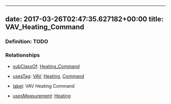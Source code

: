 
---
date: 2017-03-26T02:47:35.627182+00:00
title: VAV_Heating_Command
---
### Definition: TODO

### Relationships

* [subClassOf](http://www.w3.org/2000/01/rdf-schema#subClassOf): [Heating_Command](https://brickschema.org/schema/1.0/Brick#Heating_Command)

* [usesTag](https://brickschema.org/schema/1.0/BrickFrame#usesTag): [VAV](https://brickschema.org/schema/1.0/BrickTag#VAV), [Heating](https://brickschema.org/schema/1.0/BrickTag#Heating), [Command](https://brickschema.org/schema/1.0/BrickTag#Command)

* [label](http://www.w3.org/2000/01/rdf-schema#label): VAV Heating Command

* [usesMeasurement](https://brickschema.org/schema/1.0/BrickFrame#usesMeasurement): [Heating](https://brickschema.org/schema/1.0/Brick#Heating)
